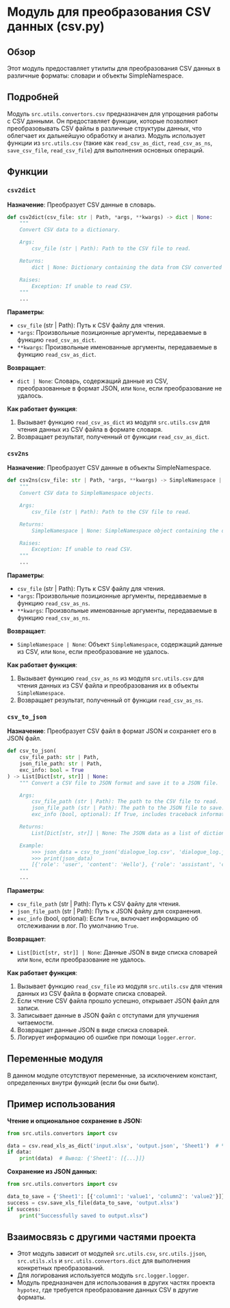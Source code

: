 # Модуль для преобразования CSV данных (csv.py)

## Обзор

Этот модуль предоставляет утилиты для преобразования CSV данных в различные форматы: словари и объекты SimpleNamespace.

## Подробней

Модуль `src.utils.convertors.csv` предназначен для упрощения работы с CSV данными. Он предоставляет функции, которые позволяют преобразовывать CSV файлы в различные структуры данных, что облегчает их дальнейшую обработку и анализ. Модуль использует функции из `src.utils.csv` (такие как `read_csv_as_dict`, `read_csv_as_ns`, `save_csv_file`, `read_csv_file`) для выполнения основных операций.

## Функции

### `csv2dict`

**Назначение**: Преобразует CSV данные в словарь.

```python
def csv2dict(csv_file: str | Path, *args, **kwargs) -> dict | None:
    """
    Convert CSV data to a dictionary.

    Args:
        csv_file (str | Path): Path to the CSV file to read.

    Returns:
        dict | None: Dictionary containing the data from CSV converted to JSON format, or `None` if conversion failed.

    Raises:
        Exception: If unable to read CSV.
    """
    ...
```

**Параметры**:

-   `csv_file` (str | Path): Путь к CSV файлу для чтения.
-   `*args`: Произвольные позиционные аргументы, передаваемые в функцию `read_csv_as_dict`.
-   `**kwargs`: Произвольные именованные аргументы, передаваемые в функцию `read_csv_as_dict`.

**Возвращает**:

-   `dict | None`: Словарь, содержащий данные из CSV, преобразованные в формат JSON, или `None`, если преобразование не удалось.

**Как работает функция**:

1.  Вызывает функцию `read_csv_as_dict` из модуля `src.utils.csv` для чтения данных из CSV файла в формате словаря.
2.  Возвращает результат, полученный от функции `read_csv_as_dict`.

### `csv2ns`

**Назначение**: Преобразует CSV данные в объекты SimpleNamespace.

```python
def csv2ns(csv_file: str | Path, *args, **kwargs) -> SimpleNamespace | None:
    """
    Convert CSV data to SimpleNamespace objects.

    Args:
        csv_file (str | Path): Path to the CSV file to read.

    Returns:
        SimpleNamespace | None: SimpleNamespace object containing the data from CSV, or `None` if conversion failed.

    Raises:
        Exception: If unable to read CSV.
    """
    ...
```

**Параметры**:

-   `csv_file` (str | Path): Путь к CSV файлу для чтения.
-   `*args`: Произвольные позиционные аргументы, передаваемые в функцию `read_csv_as_ns`.
-   `**kwargs`: Произвольные именованные аргументы, передаваемые в функцию `read_csv_as_ns`.

**Возвращает**:

-   `SimpleNamespace | None`: Объект `SimpleNamespace`, содержащий данные из CSV, или `None`, если преобразование не удалось.

**Как работает функция**:

1.  Вызывает функцию `read_csv_as_ns` из модуля `src.utils.csv` для чтения данных из CSV файла и преобразования их в объекты `SimpleNamespace`.
2.  Возвращает результат, полученный от функции `read_csv_as_ns`.

### `csv_to_json`

**Назначение**: Преобразует CSV файл в формат JSON и сохраняет его в JSON файл.

```python
def csv_to_json(
    csv_file_path: str | Path,
    json_file_path: str | Path,
    exc_info: bool = True
) -> List[Dict[str, str]] | None:
    """ Convert a CSV file to JSON format and save it to a JSON file.

    Args:
        csv_file_path (str | Path): The path to the CSV file to read.
        json_file_path (str | Path): The path to the JSON file to save.
        exc_info (bool, optional): If True, includes traceback information in the log. Defaults to True.

    Returns:
        List[Dict[str, str]] | None: The JSON data as a list of dictionaries, or None if conversion failed.

    Example:
        >>> json_data = csv_to_json('dialogue_log.csv', 'dialogue_log.json')
        >>> print(json_data)
        [{'role': 'user', 'content': 'Hello'}, {'role': 'assistant', 'content': 'Hi there!'}]
    """
    ...
```

**Параметры**:

-   `csv_file_path` (str | Path): Путь к CSV файлу для чтения.
-   `json_file_path` (str | Path): Путь к JSON файлу для сохранения.
-   `exc_info` (bool, optional): Если `True`, включает информацию об отслеживании в лог. По умолчанию `True`.

**Возвращает**:

-   `List[Dict[str, str]] | None`: Данные JSON в виде списка словарей или `None`, если преобразование не удалось.

**Как работает функция**:

1.  Вызывает функцию `read_csv_file` из модуля `src.utils.csv` для чтения данных из CSV файла в формате списка словарей.
2.  Если чтение CSV файла прошло успешно, открывает JSON файл для записи.
3.  Записывает данные в JSON файл с отступами для улучшения читаемости.
4.  Возвращает данные JSON в виде списка словарей.
5.  Логирует информацию об ошибке при помощи `logger.error`.

## Переменные модуля

В данном модуле отсутствуют переменные, за исключением констант, определенных внутри функций (если бы они были).

## Пример использования

**Чтение и опциональное сохранение в JSON:**

```python
from src.utils.convertors import csv

data = csv.read_xls_as_dict('input.xlsx', 'output.json', 'Sheet1')  # Чтение листа с именем 'Sheet1'
if data:
    print(data)  # Вывод: {'Sheet1': [{...}]}
```

**Сохранение из JSON данных:**

```python
from src.utils.convertors import csv

data_to_save = {'Sheet1': [{'column1': 'value1', 'column2': 'value2'}]}
success = csv.save_xls_file(data_to_save, 'output.xlsx')
if success:
    print("Successfully saved to output.xlsx")
```

## Взаимосвязь с другими частями проекта

-   Этот модуль зависит от модулей `src.utils.csv`, `src.utils.jjson`, `src.utils.xls` и `src.utils.convertors.dict` для выполнения конкретных преобразований.
-   Для логирования используется модуль `src.logger.logger`.
-   Модуль предназначен для использования в других частях проекта `hypotez`, где требуется преобразование данных CSV в другие форматы.
